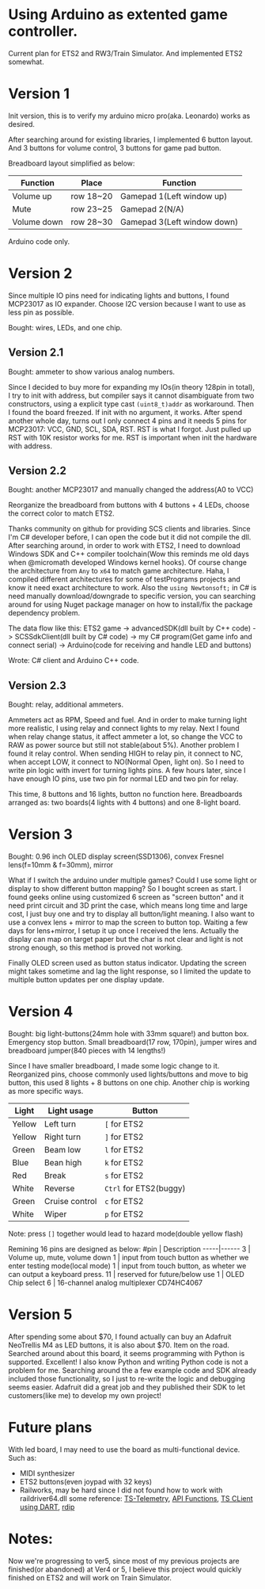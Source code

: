 # Using Arduino as extented game controller.
Current plan for ETS2 and RW3/Train Simulator. And implemented ETS2 somewhat.


# Version 1
Init version, this is to verify my arduino micro pro(aka. Leonardo) works as desired. 

After searching around for existing libraries, I implemented 6 button layout. And 3 buttons for volume control, 3 buttons for game pad button.

Breadboard layout simplified as below:

Function | Place | Function
-----|-----|----
Volume up | row 18~20 | Gamepad 1(Left window up)
Mute | row 23~25 | Gamepad 2(N/A)
Volume down | row 28~30 | Gamepad 3(Left window down)

Arduino code only.

# Version 2
Since multiple IO pins need for indicating lights and buttons, I found MCP23017 as IO expander. Choose I2C version because I want to use as less pin as possible.

Bought: wires, LEDs, and one chip.

## Version 2.1
Bought: ammeter to show various analog numbers.

Since I decided to buy more for expanding my IOs(in theory 128pin in total), I try to init with address, but compiler says it cannot disambiguate from two constructors, using a explicit type cast `(uint8_t)addr` as workaround. Then I found the board freezed. If init with no argument, it works. After spend another whole day, turns out I only connect 4 pins and it needs 5 pins for MCP23017: VCC, GND, SCL, SDA, RST. RST is what I forgot. Just pulled up RST with 10K resistor works for me. RST is important when init the hardware with address.

## Version 2.2
Bought: another MCP23017 and manually changed the address(A0 to VCC)

Reorganize the breadboard from buttons with 4 buttons + 4 LEDs, choose the correct color to match ETS2.

Thanks community on github for providing SCS clients and libraries. Since I'm C# developer before, I can open the code but it did not compile the dll. After searching around, in order to work with ETS2, I need to download Windows SDK and C++ compiler toolchain(Wow this reminds me old days when @micromath developed Windows kernel hooks). Of course change the architecture from `Any` to `x64` to match game architecture. Haha, I compiled different architectures for some of testPrograms projects and know it need exact architecture to work. Also the `using Newtonsoft;` in C# is need manually download/downgrade to specific version, you can searching around for using Nuget package manager on how to install/fix the package dependency problem.

The data flow like this: ETS2 game -> advancedSDK(dll built by C++ code) -> SCSSdkClient(dll built by C# code) -> my C# program(Get game info and connect serial) -> Arduino(code for receiving and handle LED and buttons)

Wrote: C# client and Arduino C++ code.

## Version 2.3
Bought: relay, additional ammeters.

Ammeters act as RPM, Speed and fuel. And in order to make turning light more realistic, I using relay and connect lights to my relay. Next I found when relay change status, it affect ammeter a lot, so change the VCC to RAW as power source but still not stable(about 5%). Another problem I found it relay control. When sending HIGH to relay pin, it connect to NC, when accept LOW, it connect to NO(Normal Open, light on). So I need to write pin logic with invert for turning lights pins. A few hours later, since I have enough IO pins, use two pin for normal LED and two pin for relay.

This time, 8 buttons and 16 lights, button no function here. Breadboards arranged as: two boards(4 lights with 4 buttons) and one 8-light board.

# Version 3
Bought: 0.96 inch OLED display screen(SSD1306), convex Fresnel lens(f=10mm & f=30mm), mirror

What if I switch the arduino under multiple games? Could I use some light or display to show different button mapping? So I bought screen as start. I found geeks online using customized 6 screen as "screen button" and it need print circuit and 3D print the case, which means long time and large cost, I just buy one and try to display all button/light meaning. I also want to use a convex lens + mirror to map the screen to button top. Waiting a few days for lens+mirror, I setup it up once I received the lens. Actually the display can map on target paper but the char is not clear and light is not strong enough, so this method is proved not working.

Finally OLED screen used as button status indicator. Updating the screen might takes sometime and lag the light response, so I limited the update to multiple button updates per one display update.

# Version 4
Bought: big light-buttons(24mm hole with 33mm square!) and button box. Emergency stop button. Small breadboard(17 row, 170pin), jumper wires and breadboard jumper(840 pieces with 14 lengths!)

Since I have smaller breadboard, I made some logic change to it. Reorganized pins, choose commonly used lights/buttons and move to big button, this used 8 lights + 8 buttons on one chip. Another chip is working as more specific ways.

Light | Light usage | Button
-----------|----------|----------
Yellow | Left turn | `[` for ETS2
Yellow | Right turn | `]` for ETS2
Green | Beam low | `l` for ETS2
Blue | Bean high | `k` for ETS2
Red | Break | `s` for ETS2
White | Reverse | `Ctrl` for ETS2(buggy)
Green | Cruise control | `c` for ETS2
White | Wiper | `p` for ETS2

Note: press `[]` together would lead to hazard mode(double yellow flash)

Remining 16 pins are designed as below:
#pin | Description
-----|------
3 | Volume up, mute, volume down
1 | input from touch button as whether we enter testing mode(local mode)
1 | input from touch button, as wheter we can output a keyboard press.
11 | reserved for future/below use
1 | OLED Chip select
6 | 16-channel analog multiplexer CD74HC4067

# Version 5
After spending some about $70, I found actually can buy an Adafruit NeoTrellis M4 as LED buttons, it is also about $70. Item on the road. Searched around about this board, it seems programming with Python is supported. Excellent! I also know Python and writing Python code is not a problem for me. Searching around the a few example code and SDK already included those functionality, so I just to re-write the logic and debugging seems easier. Adafruit did a great job and they published their SDK to let customers(like me) to develop my own project!

# Future plans
With led board, I may need to use the board as multi-functional device. Such as: 
- MIDI synthesizer
- ETS2 buttons(even joypad with 32 keys)
- Railworks, may be hard since I did not found how to work with raildriver64.dll some reference: [TS-Telemetry](https://dutchsims.nl/viewtopic.php?f=55&t=415&p=2630&hilit=raildriver64#p2630), [API Functions](https://rail-sim.de/forum/filebase/entry-download/2898-ts2017-raildriver-and-joystick-interface/?fileID=4287), [TS CLient using DART](https://github.com/tnc1997/dart-train-simulator-client/), [rdip](https://github.com/cheesestraws/rdip)

# Notes:
Now we're progressing to ver5, since most of my previous projects are finished(or abandoned) at Ver4 or 5, I believe this project would quickly finished on ETS2 and will work on Train Simulator.